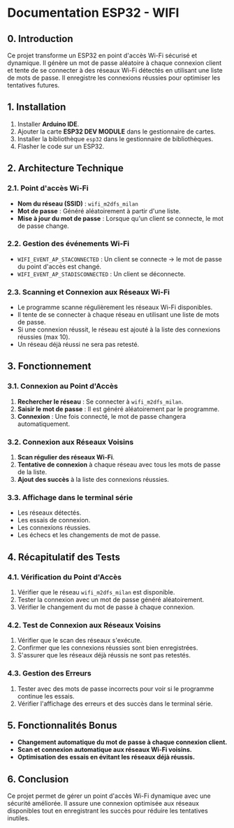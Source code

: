 # Documentation ESP32 - WIFI

## 0. Introduction

Ce projet transforme un ESP32 en point d'accès Wi-Fi sécurisé et dynamique. Il génère un mot de passe aléatoire à chaque connexion client et tente de se connecter à des réseaux Wi-Fi détectés en utilisant une liste de mots de passe. Il enregistre les connexions réussies pour optimiser les tentatives futures.

## 1. Installation

1. Installer **Arduino IDE**.
2. Ajouter la carte **ESP32 DEV MODULE** dans le gestionnaire de cartes.
3. Installer la bibliothèque `esp32` dans le gestionnaire de bibliothèques.
4. Flasher le code sur un ESP32.

## 2. Architecture Technique

### 2.1. Point d'accès Wi-Fi

- **Nom du réseau (SSID)** : `wifi_m2dfs_milan`
- **Mot de passe** : Généré aléatoirement à partir d'une liste.
- **Mise à jour du mot de passe** : Lorsque qu'un client se connecte, le mot de passe change.

### 2.2. Gestion des événements Wi-Fi

- `WIFI_EVENT_AP_STACONNECTED` : Un client se connecte → le mot de passe du point d'accès est changé.
- `WIFI_EVENT_AP_STADISCONNECTED` : Un client se déconnecte.

### 2.3. Scanning et Connexion aux Réseaux Wi-Fi

- Le programme scanne régulièrement les réseaux Wi-Fi disponibles.
- Il tente de se connecter à chaque réseau en utilisant une liste de mots de passe.
- Si une connexion réussit, le réseau est ajouté à la liste des connexions réussies (max 10).
- Un réseau déjà réussi ne sera pas retesté.

## 3. Fonctionnement

### 3.1. Connexion au Point d'Accès

1. **Rechercher le réseau** : Se connecter à `wifi_m2dfs_milan`.
2. **Saisir le mot de passe** : Il est généré aléatoirement par le programme.
3. **Connexion** : Une fois connecté, le mot de passe changera automatiquement.

### 3.2. Connexion aux Réseaux Voisins

1. **Scan régulier des réseaux Wi-Fi**.
2. **Tentative de connexion** à chaque réseau avec tous les mots de passe de la liste.
3. **Ajout des succès** à la liste des connexions réussies.

### 3.3. Affichage dans le terminal série

- Les réseaux détectés.
- Les essais de connexion.
- Les connexions réussies.
- Les échecs et les changements de mot de passe.

## 4. Récapitulatif des Tests

### 4.1. Vérification du Point d'Accès

1. Vérifier que le réseau `wifi_m2dfs_milan` est disponible.
2. Tester la connexion avec un mot de passe généré aléatoirement.
3. Vérifier le changement du mot de passe à chaque connexion.

### 4.2. Test de Connexion aux Réseaux Voisins

1. Vérifier que le scan des réseaux s'exécute.
2. Confirmer que les connexions réussies sont bien enregistrées.
3. S'assurer que les réseaux déjà réussis ne sont pas retestés.

### 4.3. Gestion des Erreurs

1. Tester avec des mots de passe incorrects pour voir si le programme continue les essais.
2. Vérifier l'affichage des erreurs et des succès dans le terminal série.

## 5. Fonctionnalités Bonus

- **Changement automatique du mot de passe à chaque connexion client.**
- **Scan et connexion automatique aux réseaux Wi-Fi voisins.**
- **Optimisation des essais en évitant les réseaux déjà réussis.**

## 6. Conclusion

Ce projet permet de gérer un point d'accès Wi-Fi dynamique avec une sécurité améliorée. Il assure une connexion optimisée aux réseaux disponibles tout en enregistrant les succès pour réduire les tentatives inutiles.

